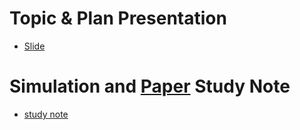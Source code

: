 # Topic & Plan Presentation
- [Slide](https://docs.google.com/presentation/d/1RCTzQ3af-4FfhZPfLKkA72tasBx-sZa1RIefv6y5f8Y/edit?usp=sharing)
# Simulation and [Paper](https://ieeexplore.ieee.org/document/1265851) Study Note
- [study note](https://hackmd.io/@SylviaCh/Sk4Iwhuy0)
